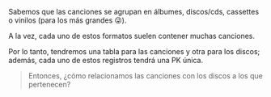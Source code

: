 Sabemos que las canciones se agrupan en álbumes, discos/cds, cassettes o vinilos (para los más grandes :stuck_out_tongue_winking_eye:).

A la vez, cada uno de estos formatos suelen contener muchas canciones. 

Por lo tanto, tendremos una tabla para las canciones y otra para los discos; además, cada uno de estos registros tendrá una PK única. 

> Entonces, ¿cómo relacionamos las canciones con los discos a los que pertenecen?
